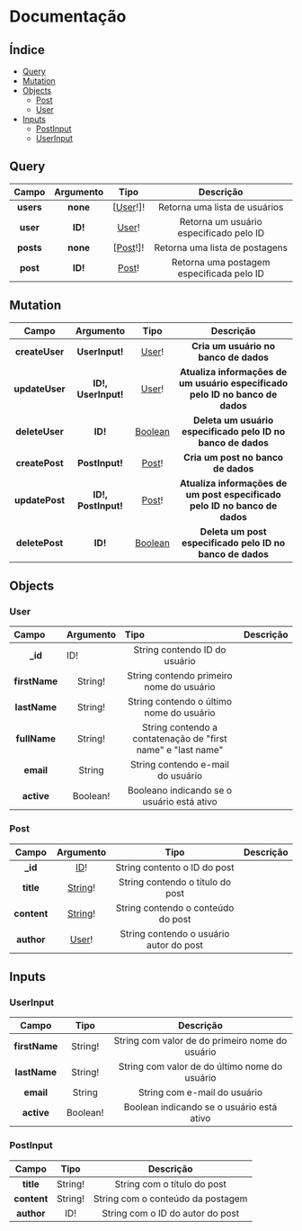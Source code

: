 # Documentação

## Índice

  * [Query](#query)
  * [Mutation](#mutation)
  * [Objects](#objects)
    * [Post](#post)
    * [User](#user)
  * [Inputs](#inputs)
    * [PostInput](#postinput)
    * [UserInput](#userinput)

## Query
<table>
  <thead>
    <tr>
      <th align="center">Campo</th>
      <th align="center">Argumento</th>
      <th align="center">Tipo</th>
      <th align="center">Descrição</th>
    </tr>
  </thead>
  <tbody>
    <tr>
      <td align="center"><strong>users</strong></td>
      <td align="center"><strong>none</strong></td>
      <td align="center">[<a href="#user">User</a>!]!</td>
      <td align="center">Retorna uma lista de usuários</td>
    </tr>
    <tr>
      <td align="center"><strong>user</strong></td>
      <td align="center"><strong>ID!</strong></td>
      <td align="center"><a href="#user">User</a>!</td>
      <td align="center">Retorna um usuário especificado pelo ID</td>
    </tr>
    <tr>
    <td align="center"><strong>posts</strong></td>
    <td align="center"><strong>none</strong></td>
    <td align="center">[<a href="#post">Post</a>!]!</td>
    <td align="center">Retorna uma lista de postagens</td>
    </tr>
    <tr>
      <td align="center"><strong>post</strong></td>
      <td align="center"><strong>ID!</strong></td>
      <td align="center"><a href="#post">Post</a>!</td>
      <td align="center">Retorna uma postagem especificada pelo ID</td>
    </tr>
  </tbody>
</table>

## Mutation
  <table>
  <thead>
    <tr>
      <th align="center">Campo</th>
      <th align="center">Argumento</th>
      <th align="center">Tipo</th>
      <th align="center">Descrição</th>
    </tr>
  </thead>
  <tbody>
    <tr>
      <td align="center"><strong>createUser</strong></td>
      <td align="center"><strong>UserInput!</strong></td>
      <td align="center"><a href="#user">User</a>!</td>
      <td align="center"><strong>Cria um usuário no banco de dados</strong></td>
    </tr>
    <tr>
      <td align="center"><strong>updateUser</strong></td>
      <td align="center"><strong>ID!, UserInput!</strong></td>
      <td align="center"><a href="#user">User</a>!</td>
      <td align="center"><strong>Atualiza informações de um usuário especificado pelo ID no banco de dados</strong></td>
    </tr>
    <tr>
      <td align="center"><strong>deleteUser</strong></td>
      <td align="center"><strong>ID!</strong></td>
      <td align="center"><a href="#boolean">Boolean</a></td>
      <td align="center"><strong>Deleta um usuário especificado pelo ID no banco de dados</strong></td>
    </tr>
        <tr>
      <td align="center"><strong>createPost</strong></td>
      <td align="center"><strong>PostInput!</strong></td>
      <td align="center"><a href="#post">Post</a>!</td>
      <td align="center"><strong>Cria um post no banco de dados</strong></td>
    </tr>
    <tr>
      <td align="center"><strong>updatePost</strong></td>
      <td align="center"><strong>ID!, PostInput!</strong></td>
      <td align="center"><a href="#post">Post</a>!</td>
      <td align="center"><strong>Atualiza informações de um post especificado pelo ID no banco de dados</strong></td>
    </tr>
    <tr>
      <td align="center"><strong>deletePost</strong></td>
      <td align="center"><strong>ID!</strong></td>
      <td align="center"><a href="#boolean">Boolean</a></td>
      <td align="center"><strong>Deleta um post especificado pelo ID no banco de dados</strong></td>
    </tr>
    </tr>
  </tbody>
</table>

## Objects

### User

<table>
  <thead>
    <tr>
      <th align="left">Campo</th>
      <th align="right">Argumento</th>
      <th align="left">Tipo</th>
      <th align="left">Descrição</th>
    </tr>
    </thead>
    <tbody>
      <tr>
        <td align="center"><strong>_id</strong></td>
        <td>ID!</td>
        <td align="center">String contendo ID do usuário</td>
      </tr>
      <tr>
        <td align="center"><strong>firstName</strong></td>
        <td align="center">String!</td>
        <td align="center">String contendo primeiro nome do usuário</td>
      </tr>
      <tr>
        <td align="center"><strong>lastName</strong></td>
        <td align="center">String!</td>
        <td align="center">String contendo o último nome do usuário</td>
      </tr>
      <tr>
        <td align="center"><strong>fullName</strong></td>
        <td align="center">String!</td>
        <td align="center">String contendo a contatenação de "first name" e "last name"</td>
      </tr>
      <tr>
        <td align="center"><strong>email</strong></td>
        <td align="center">String</td>
        <td align="center">String contendo e-mail do usuário</td>
      </tr>
      <tr>
        <td align="center"><strong>active</strong></td>
        <td align="center">Boolean!</td>
        <td align="center">Booleano indicando se o usuário está ativo</td>
      </tr>
  </tbody>
</table>

### Post

<table>
  <thead>
    <tr>
      <th align="center">Campo</th>
      <th align="center">Argumento</th>
      <th align="center">Tipo</th>
      <th align="center">Descrição</th>
    </tr>
   </thead>
   <tbody>
    <tr>
      <td align="center"><strong>_id</strong></td>
      <td align="center"><a href="#id">ID</a>!</td>
      <td align="center">String contento o ID do post</td>
    </tr>
    <tr>
      <td align="center"><strong>title</strong></td>
      <td align="center"><a href="#string">String</a>!</td>
      <td align="center">String contendo o título do post</td>
    </tr>
    <tr>
      <td align="center"><strong>content</strong></td>
      <td align="center"><a href="#string">String</a>!</td>
      <td align="center">String contendo o conteúdo do post</td>
    </tr>
    <tr>
      <td align="center"><strong>author</strong></td>
      <td align="center"><a href="#user">User</a>!</td>
      <td align="center">String contendo o usuário autor do post</td>
    </tr>
  </tbody>
</table>

## Inputs

### UserInput

<table>
  <thead>
    <tr>
      <th align="center">Campo</th>
      <th align="center">Tipo</th>
      <th align="center">Descrição</th>
    </tr>
  </thead>
  <tbody>
    <tr>
      <td align="center"><strong>firstName</strong></td>
      <td align="center">String!</td>
      <td align="center">String com valor de do primeiro nome do usuário</td>
    </tr>
    <tr>
      <td align="center"><strong>lastName</strong></td>
      <td align="center">String!</td>
      <td align="center">String com valor de do último nome do usuário</td>
    </tr>
    <tr>
      <td align="center"><strong>email</strong></td>
      <td align="center">String</td>
      <td align="center">String com e-mail do usuário</td>
    </tr>
    <tr>
      <td align="center"><strong>active</strong></td>
      <td align="center">Boolean!</td>
      <td align="center">Boolean indicando se o usuário está ativo</td>
    </tr>
  </tbody>
</table>

### PostInput

<table>
  <thead>
    <tr>
    <th align="center">Campo</th>
    <th align="center">Tipo</th>
    <th align="center">Descrição</th>
    </tr>
  </thead>
  <tbody>
    <tr>
      <td align="center"><strong>title</strong></td>
      <td align="center">String!</td>
      <td align="center">String com o título do post</td>
    </tr>
    <tr>
      <td align="center"><strong>content</strong></td>
      <td align="center">String!</td>
      <td align="center">String com o conteúdo da postagem</td>
    </tr>
    <tr>
      <td align="center"><strong>author</strong></td>
      <td align="center">ID!</td>
      <td align="center">String com o ID do autor do post</td>
    </tr>
  </tbody>
</table>


